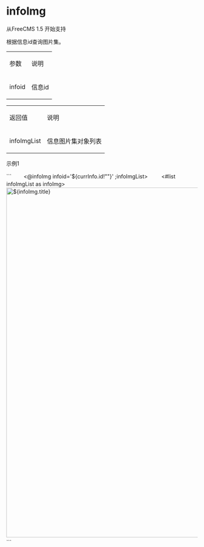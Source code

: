 # infoImg #

<p>
<span>从FreeCMS 1.</span><span>5</span><span> 开始支持</span><span></span>
</p>
<p>
<span>根据信息id查询图片集。</span><span></span>
</p>
<table>
<tbody>
<tr>
<td>
<p>
<span>参数</span><span></span>
</p>
</td>
<td>
<p>
<span>说明</span><span></span>
</p>
</td>
</tr>
<tr>
<td>
<p>
<span>infoid</span><span></span>
</p>
</td>
<td>
<p>
<span>信息</span><span>id</span><span></span>
</p>
</td>
</tr>
</tbody>
</table>
<p>
<span></span>
</p>
<table>
<tbody>
<tr>
<td>
<p>
<span>返回值</span><span></span>
</p>
</td>
<td>
<p>
<span>说明</span><span></span>
</p>
</td>
</tr>
<tr>
<td>
<p>
<span>infoImgList</span><span></span>
</p>
</td>
<td>
<p>
<span>信息图片集对象列表</span><span></span>
</p>
</td>
</tr>
</tbody>
</table>
<p>
<span>示例1</span><span></span>
</p>
```
　　<@infoImg infoid='${currInfo.id!""}' ;infoImgList>
　　	<#list infoImgList as infoImg>
　　	<img src="${infoImg.img}" alt="${infoImg.title}" title="${infoImg.title}" width="920">
　　	</#list>
　　</@infoImg>
```
<p>

</p>